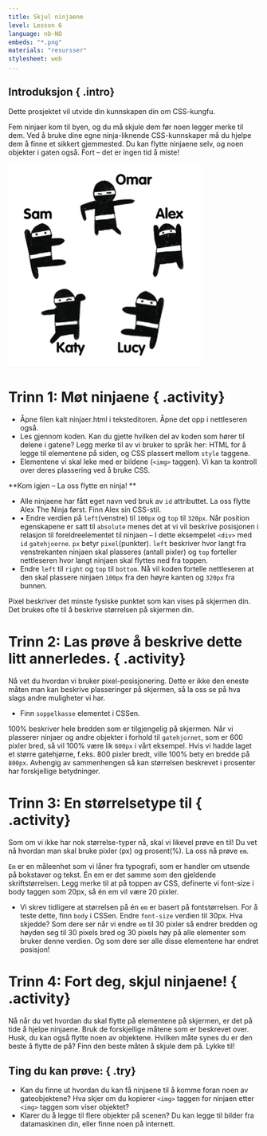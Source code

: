 ```yaml
---
title: Skjul ninjaene 
level: Lesson 6
language: nb-NO
embeds: "*.png"
materials: "resursser"
stylesheet: web
...
```


## Introduksjon  { .intro}
Dette prosjektet vil utvide din kunnskapen din om CSS-kungfu.

Fem ninjaer kom til byen, og du må skjule dem før noen legger merke til dem. Ved å bruke dine egne ninja-liknende CSS-kunnskaper må du hjelpe dem å finne et sikkert gjemmested. Du kan flytte ninjaene selv, og noen objekter i gaten også. Fort – det er ingen tid å miste!

![screenshot](ninjas.png)

# Trinn 1: Møt ninjaene { .activity}

+ Åpne filen kalt ninjaer.html i teksteditoren. Åpne det opp i nettleseren også.
+ Les gjennom koden. Kan du gjette hvilken del av koden som hører til delene i gatene? Legg merke til av vi bruker to språk her: HTML for å legge til elementene på siden, og CSS plassert mellom `style` taggene.
+ Elementene vi skal leke med er bildene (`<img>` taggen). Vi kan ta kontroll over deres plassering ved å bruke CSS.

**Kom igjen – La oss flytte en ninja! **

+ Alle ninjaene har fått eget navn ved bruk av `id` attributtet. La oss flytte Alex The Ninja først. Finn Alex sin CSS-stil.
+ • Endre verdien på `left`(venstre) til `100px` og `top` til `320px`.
Når position egenskapene er satt til `absolute` menes det at vi vil beskrive posisjonen i relasjon til foreldreelementet til ninjaen – I dette eksempelet `<div>` med `id` `gatehjoerne`.
`px` betyr `pixel`(punkter). `left` beskriver hvor langt fra venstrekanten ninjaen skal plasseres (antall pixler) og `top` forteller nettleseren hvor langt ninjaen skal flyttes ned fra toppen. 
+ Endre `left` til `right` og `top` til `bottom`. Nå vil koden fortelle nettleseren at den skal plassere ninjaen `100px` fra den høyre kanten og `320px` fra bunnen.

Pixel beskriver det minste fysiske punktet som kan vises på skjermen din. Det brukes ofte til å beskrive størrelsen på skjermen din.

# Trinn 2: Las prøve å beskrive dette litt annerledes. { .activity}

Nå vet du hvordan vi bruker pixel-posisjonering. Dette er ikke den eneste måten man kan beskrive plasseringer på skjermen, så la oss se på hva slags andre muligheter vi har.

+ Finn `soppelkasse` elementet i CSSen.

100% beskriver hele bredden som er tilgjengelig på skjermen. Når vi plasserer ninjaer og andre objekter i forhold til `gatehjornet`, som er 600 pixler bred, så vil 100% være lik `600px` i vårt eksempel. Hvis vi hadde laget et større gatehjørne, f.eks. 800 pixler bredt, ville 100% bety en bredde på `800px`. Avhengig av sammenhengen så kan størrelsen beskrevet i prosenter har forskjellige betydninger.

# Trinn 3:  En størrelsetype til { .activity}

Som om vi ikke har nok størrelse-typer nå, skal vi likevel prøve en til! Du vet nå hvordan man skal bruke pixler (px) og prosent(%). La oss nå prøve `em`.

`Em` er en måleenhet som vi låner fra typografi, som er handler om utsende på bokstaver og tekst. Én em er det samme som den gjeldende skriftstørrelsen. Legg merke til at på toppen av CSS, definerte vi font-size i body taggen som 20px, så én em vil være 20 pixler.

+ Vi skrev tidligere at størrelsen på én `em` er basert på fontstørrelsen. For å teste dette, finn `body` i CSSen. Endre `font-size` verdien til 30px. Hva skjedde? 
Som dere ser når vi endre `em` til 30 pixler så endrer bredden og høyden seg til 30 pixels bred og 30 pixels høy på alle elementer som bruker denne verdien. Og som dere ser alle disse elementene har endret posisjon! 

# Trinn 4: Fort deg, skjul ninjaene!  { .activity}

Nå når du vet hvordan du skal flytte på elementene på skjermen, er det på tide å hjelpe ninjaene. Bruk de forskjellige måtene som er beskrevet over. Husk, du kan også flytte noen av objektene. Hvilken måte synes du er den beste å flytte de på? Finn den beste måten å skjule dem på. Lykke til!


## Ting du kan prøve: { .try}

+ Kan du finne ut hvordan du kan få ninjaene til å komme foran noen av gateobjektene? Hva skjer om du kopierer `<img>` taggen for ninjaen etter `<img>` taggen som viser objektet?
+ Klarer du å legge til flere objekter på scenen? Du kan legge til bilder fra datamaskinen din, eller finne noen på internett.